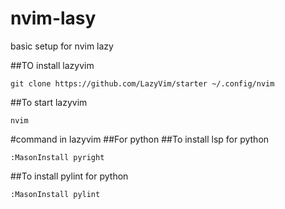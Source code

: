 # nvim-lasy
basic setup for nvim lazy

##TO install lazyvim
```
git clone https://github.com/LazyVim/starter ~/.config/nvim
```
##To start lazyvim
```
nvim
```
#command in lazyvim 
##For python
##To install lsp for python
```
:MasonInstall pyright
```
##To install pylint for python
```
:MasonInstall pylint
```
